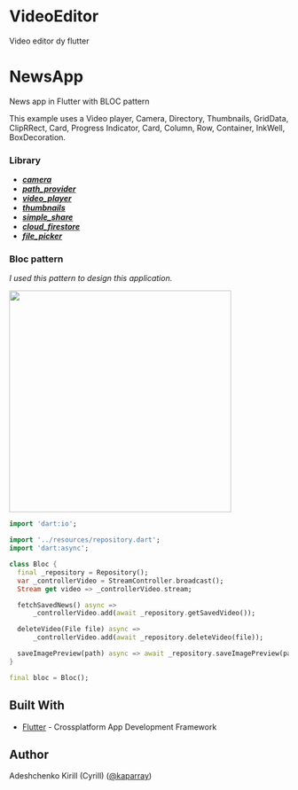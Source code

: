 # VideoEditor
Video editor dy flutter


# NewsApp
News app in Flutter with BLOC pattern

This example uses a Video player, Camera, Directory, Thumbnails, GridData, ClipRRect, Card, Progress Indicator, Card, Column, Row, Container, InkWell, BoxDecoration.



### Library 
* [*__camera__*](https://pub.dartlang.org/packages/camera)
* [*__path_provider__*](https://pub.dartlang.org/packages/path_provider)
* [*__video_player__*](https://pub.dartlang.org/packages/video_player)
* [*__thumbnails__*](https://pub.dartlang.org/packages/thumbnails)
* [*__simple_share__*](https://pub.dartlang.org/packages/simple_share)
* [*__cloud_firestore__*](https://pub.dartlang.org/packages/cloud_firestore)
* [*__file_picker__*](https://pub.dartlang.org/packages/file_picker)


### Bloc pattern

*I used this pattern to design this application.*

<img src="https://cdn-images-1.medium.com/max/1600/1*MqYPYKdNBiID0mZ-zyE-mA.png"  width="400">

```dart
import 'dart:io';

import '../resources/repository.dart';
import 'dart:async';

class Bloc {
  final _repository = Repository();
  var _controllerVideo = StreamController.broadcast();
  Stream get video => _controllerVideo.stream;

  fetchSavedNews() async =>
      _controllerVideo.add(await _repository.getSavedVideo());

  deleteVideo(File file) async =>
      _controllerVideo.add(await _repository.deleteVideo(file));

  saveImagePreview(path) async => await _repository.saveImagePreview(path);
}

final bloc = Bloc();

```

## Built With
* [Flutter](https://flutter.io) - Crossplatform App Development Framework

## Author
Adeshchenko Kirill (Cyrill) ([@kaparray](https://www.linkedin.com/in/kirill-adeshchenko-b86362161/))

